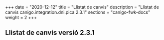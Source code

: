 +++
date        = "2020-12-12"
title       = "Llistat de canvis"
description = "Llistat de canvis canigo.integration.dni.pica 2.3.1"
sections    = "canigo-fwk-docs"
weight		= 2
+++

## Llistat de canvis versió 2.3.1


